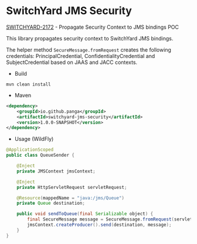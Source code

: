 # SwitchYard JMS Security

[SWITCHYARD-2172](https://issues.jboss.org/browse/SWITCHYARD-2172) - Propagate Security Context to JMS bindings POC

This library propagates security context to SwitchYard JMS bindings.

The helper method ```SecureMessage.fromRequest``` creates the following credentials: PrincipalCredential, ConfidentialityCredential and SubjectCredential based on JAAS and JACC contexts.

* Build

```mvn clean install```

* Maven

```xml
<dependency>
    <groupId>io.github.panga</groupId>
    <artifactId>switchyard-jms-security</artifactId>
    <version>1.0.0-SNAPSHOT</version>
</dependency>
```

* Usage (WildFly)

```java
@ApplicationScoped
public class QueueSender {

    @Inject
    private JMSContext jmsContext;

    @Inject
    private HttpServletRequest servletRequest;

    @Resource(mappedName = "java:/jms/Queue")
    private Queue destination;

    public void sendToQueue(final Serializable object) {
        final SecureMessage message = SecureMessage.fromRequest(servletRequest, object);
        jmsContext.createProducer().send(destination, message);
    }
}
```

